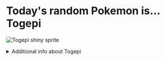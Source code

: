 # Today's random Pokemon is... Togepi

![Togepi shiny sprite](https://raw.githubusercontent.com/PokeAPI/sprites/master/sprites/pokemon/shiny/175.png)

<details>
<summary>Additional info about Togepi</summary>

| srpite type | image |
|------|------|
| back_default | ![Togepi back_default sprite](https://raw.githubusercontent.com/PokeAPI/sprites/master/sprites/pokemon/back/175.png) |
| back_shiny | ![Togepi back_shiny sprite](https://raw.githubusercontent.com/PokeAPI/sprites/master/sprites/pokemon/back/shiny/175.png) |
| front_default | ![Togepi front_default sprite](https://raw.githubusercontent.com/PokeAPI/sprites/master/sprites/pokemon/175.png) | </details>